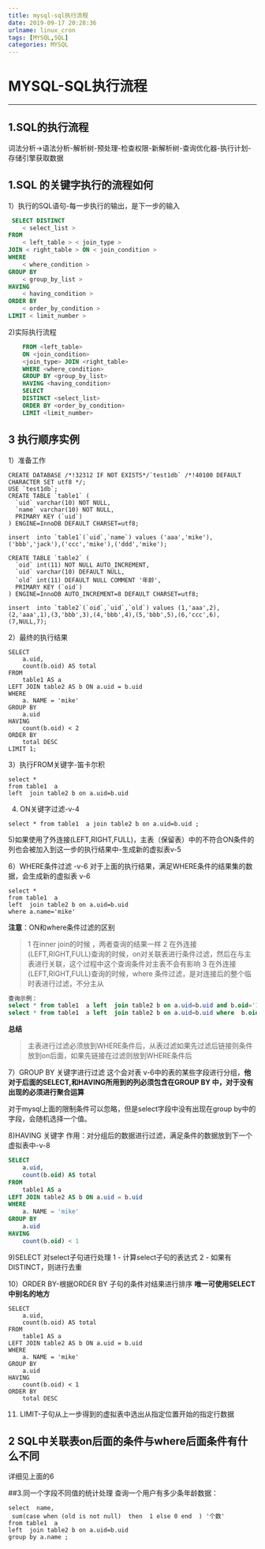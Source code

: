 ```yaml
---
title: mysql-sql执行流程
date: 2019-09-17 20:28:36
urlname: linux_cron
tags: [MYSQL,SQL]
categories: MYSQL
---
```

 
# MYSQL-SQL执行流程
 
---
 
## 1.SQL的执行流程
 词法分析->语法分析-解析树-预处理-检查权限-新解析树-查询优化器-执行计划-存储引擎获取数据
 
## 1.SQL 的关键字执行的流程如何
 1）执行的SQL语句-每一步执行的输出，是下一步的输入
 
```SQL
 SELECT DISTINCT
    < select_list >
FROM
    < left_table > < join_type >
JOIN < right_table > ON < join_condition >
WHERE
    < where_condition >
GROUP BY
    < group_by_list >
HAVING
    < having_condition >
ORDER BY
    < order_by_condition >
LIMIT < limit_number >
```
2)实际执行流程

```sql
    FROM <left_table>
    ON <join_condition>
    <join_type> JOIN <right_table>
    WHERE <where_condition>
    GROUP BY <group_by_list>
    HAVING <having_condition>
    SELECT 
    DISTINCT <select_list>
    ORDER BY <order_by_condition>
    LIMIT <limit_number>
```
## 3 执行顺序实例

1）准备工作
```
CREATE DATABASE /*!32312 IF NOT EXISTS*/`test1db` /*!40100 DEFAULT CHARACTER SET utf8 */;
USE `test1db`;
CREATE TABLE `table1` (
  `uid` varchar(10) NOT NULL,
  `name` varchar(10) NOT NULL,
  PRIMARY KEY (`uid`)
) ENGINE=InnoDB DEFAULT CHARSET=utf8;

insert  into `table1`(`uid`,`name`) values ('aaa','mike'),('bbb','jack'),('ccc','mike'),('ddd','mike');

CREATE TABLE `table2` (
  `oid` int(11) NOT NULL AUTO_INCREMENT,
  `uid` varchar(10) DEFAULT NULL,
  `old` int(11) DEFAULT NULL COMMENT '年龄',
  PRIMARY KEY (`oid`)
) ENGINE=InnoDB AUTO_INCREMENT=8 DEFAULT CHARSET=utf8;

insert  into `table2`(`oid`,`uid`,`old`) values (1,'aaa',2),(2,'aaa',1),(3,'bbb',3),(4,'bbb',4),(5,'bbb',5),(6,'ccc',6),(7,NULL,7);

```

2）最终的执行结果
```
SELECT
    a.uid,
    count(b.oid) AS total 
FROM
    table1 AS a
LEFT JOIN table2 AS b ON a.uid = b.uid
WHERE
    a. NAME = 'mike'
GROUP BY
    a.uid
HAVING
    count(b.oid) < 2
ORDER BY
    total DESC
LIMIT 1;

```
3）执行FROM关键字-笛卡尔积
```
select * 
from table1  a 
left  join table2 b on a.uid=b.uid 
```
4) ON关键字过滤-v-4
```
select * from table1  a join table2 b on a.uid=b.uid ; 
```
5)如果使用了外连接(LEFT,RIGHT,FULL)，主表（保留表）中的不符合ON条件的列也会被加入到这一步的执行结果中-生成新的虚拟表v-5

6）WHERE条件过滤 -v-6
对于上面的执行结果，满足WHERE条件的结果集的数据，会生成新的虚拟表 v-6
```
select * 
from table1  a 
left  join table2 b on a.uid=b.uid 
where a.name='mike'
```
**注意**：ON和where条件过滤的区别
> 1 在inner join的时候 ，两者查询的结果一样
> 2 在外连接(LEFT,RIGHT,FULL)查询的时候，on对关联表进行条件过滤，然后在与主表进行关联，这个过程中这个查询条件对主表不会有影响
> 3 在外连接(LEFT,RIGHT,FULL)查询的时候，where 条件过滤，是对连接后的整个临时表进行过滤，不分主从

```sql
查询示例：
select * from table1  a left  join table2 b on a.uid=b.uid and b.oid='1' ; 
select * from table1  a left  join table2 b on a.uid=b.uid where  b.oid='1' ; 
```
**总结**
> 主表进行过滤必须放到WHERE条件后，从表过滤如果先过滤后链接则条件放到on后面，如果先链接在过滤则放到WHERE条件后

7）GROUP BY 关键字进行过滤
 这个会对表 v-6中的表的某些字段进行分组，**他对于后面的SELECT,和HAVING所用到的列必须包含在GROUP BY 中，对于没有出现的必须进行聚合运算**
 
 对于mysql上面的限制条件可以忽略，但是select字段中没有出现在group by中的字段，会随机选择一个值。
 
 
8)HAVING 关键字
作用：对分组后的数据进行过滤，满足条件的数据放到下一个虚拟表中-v-8
```sql
SELECT
    a.uid,
    count(b.oid) AS total 
FROM
    table1 AS a
LEFT JOIN table2 AS b ON a.uid = b.uid
WHERE
    a. NAME = 'mike'
GROUP BY
    a.uid
HAVING
    count(b.oid) < 1
```
9)SELECT 对select子句进行处理
1 - 计算select子句的表达式
2 - 如果有 DISTINCT，则进行去重

10）ORDER BY-根据ORDER BY 子句的条件对结果进行排序
**唯一可使用SELECT中别名的地方**
```
SELECT
    a.uid,
    count(b.oid) AS total 
FROM
    table1 AS a
LEFT JOIN table2 AS b ON a.uid = b.uid
WHERE
    a. NAME = 'mike'
GROUP BY
    a.uid
HAVING
    count(b.oid) < 1
ORDER BY
    total DESC
```
11) LIMIT-子句从上一步得到的虚拟表中选出从指定位置开始的指定行数据


## 2 SQL中关联表on后面的条件与where后面条件有什么不同
详细见上面的6
  
##3.同一个字段不同值的统计处理
查询一个用户有多少条年龄数据：
```
select  name,
 sum(case when (old is not null)  then  1 else 0 end  ) '个数'
from table1  a 
left  join table2 b on a.uid=b.uid 
group by a.name ;

```


 